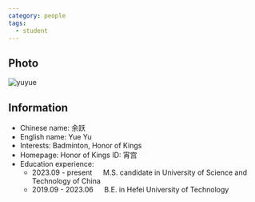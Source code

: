 ```yaml
---
category: people
tags:
  - student
---
```


## Photo

![yuyue](https://github.com/ustc-ivclab/ustc-ivclab.github.io/assets/116997215/5f183a41-8c9f-418b-8ab7-7c768d98b471)

## Information

- Chinese name: 余跃
- English name: Yue Yu
- Interests: Badminton, Honor of Kings
- Homepage:  Honor of Kings ID: 宵宫
- Education experience:
  - 2023.09 - present   M.S. candidate in University of Science and Technology of China
  - 2019.09 - 2023.06   B.E. in Hefei University of Technology
